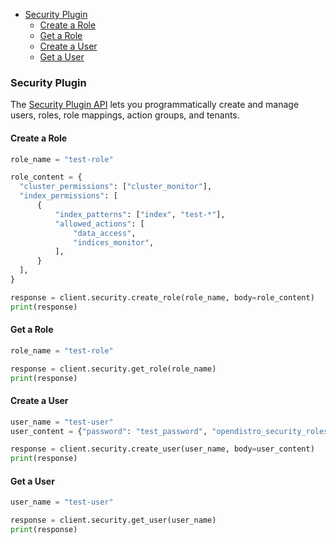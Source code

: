- [Security Plugin](#security-plugin)
  - [Create a Role](#create-a-role)
  - [Get a Role](#get-a-role)
  - [Create a User](#create-a-user)
  - [Get a User](#get-a-user)

### Security Plugin

The [Security Plugin API](https://opensearch.org/docs/latest/security/access-control/api/) lets you programmatically create and manage users, roles, role mappings, action groups, and tenants.

#### Create a Role

```python
role_name = "test-role"

role_content = {
  "cluster_permissions": ["cluster_monitor"],
  "index_permissions": [
      {
          "index_patterns": ["index", "test-*"],
          "allowed_actions": [
              "data_access",
              "indices_monitor",
          ],
      }
  ],
}

response = client.security.create_role(role_name, body=role_content)
print(response)
```

#### Get a Role

```python
role_name = "test-role"

response = client.security.get_role(role_name)
print(response)
```

#### Create a User

```python
user_name = "test-user"
user_content = {"password": "test_password", "opendistro_security_roles": []}

response = client.security.create_user(user_name, body=user_content)
print(response)
```

#### Get a User

```python
user_name = "test-user"

response = client.security.get_user(user_name)
print(response)
```
